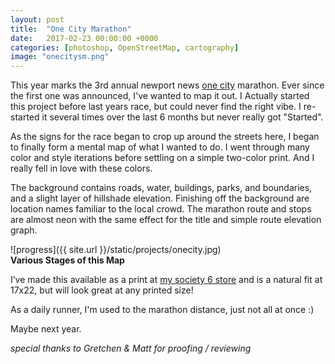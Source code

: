 ```yaml
---
layout: post
title:  "One City Marathon"
date:   2017-02-23 00:00:00 +0000
categories: [photoshop, OpenStreetMap, cartography]
image: "onecitysm.png"
---
```


This year marks the 3rd annual newport news [one city](http://www.Onecitymarathon.Com) marathon. Ever since the first one was announced, I've wanted to map it out. I
Actually started this project before last years race, but could never find the right vibe. I re-started it several times over the last 6 months but never really got
"Started".  

As the signs for the race began to crop up around the streets here, I began to finally form a mental map of what I wanted to do. I went through many color and style iterations before settling on a simple two-color print. And I really fell in love with these colors.

The background contains roads, water, buildings, parks, and boundaries, and a slight layer of hillshade elevation. Finishing off the background are location names familiar to the local crowd. The marathon route and stops are almost neon with the same effect for the title and simple route elevation graph.

![progress]({{ site.url }}/static/projects/onecity.jpg)  
**Various Stages of this Map**

I’ve made this available as a print at [my society 6 store](https://society6.Com/jonahsmaps/prints) and is a natural fit at 17x22, but will look great at any printed size!

As a daily runner, I'm used to the marathon distance, just not all at once :)

Maybe next year.

*special thanks to Gretchen & Matt for proofing / reviewing*
